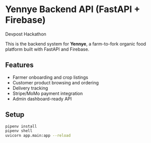 # Yennye Backend API (FastAPI + Firebase)
Devpost Hackathon

This is the backend system for **Yennye**, a farm-to-fork organic food platform built with FastAPI and Firebase.

## Features
- Farmer onboarding and crop listings
- Customer product browsing and ordering
- Delivery tracking
- Stripe/MoMo payment integration
- Admin dashboard-ready API

## Setup

```bash
pipenv install
pipenv shell
uvicorn app.main:app --reload
```
